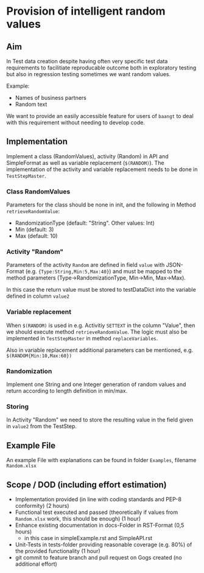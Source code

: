 # Provision of intelligent random values

## Aim

In Test data creation despite having often very specific test data requirements to facilitiate reproducable outcome both
in exploratory testing but also in regression testing sometimes we want random values.

Example:
* Names of business partners
* Random text

We want to provide an easily accessible feature for users of ```baangt``` to deal with this requirement without needing
to develop code.

## Implementation

Implement a class (RandomValues), activity (Random) in API and SimpleFormat as well as variable replacement (``$(RANDOM)``). 
The implementation of the activity and variable replacement needs to be done in ``TestStepMaster``.

### Class RandomValues

Parameters for the class should be none in init, and the following in Method ``retrieveRandomValue``:
* RandomizationType (default: "String". Other values: Int)
* Min (default: 3)
* Max (default: 10)

### Activity "Random"

Parameters of the activity ``Random`` are defined in field ``value`` with JSON-Format (e.g. ``{Type:String,Min:5,Max:40}``) 
and must be mapped to the method parameters (Type->RandomizationType, Min->Min, Max->Max).

In this case the return value must be stored to testDataDict into the variable defined in column ``value2``

### Variable replacement

When ``$(RANDOM)`` is used in e.g. Activitiy ``SETTEXT`` in the column "Value", then we should execute method
``retrieveRandomValue``. The logic must also be implemented in ``TestStepMaster`` in method ```replaceVariables```. 

Also in variable replacement additional parameters can be mentioned, e.g. ``$(RANDOM{Min:10,Max:60})`` 

### Randomization
Implement one String and one Integer generation of random values and return according to length definition in min/max.

### Storing 
In Activity "Random" we need to store the resulting value in the field given in ```value2``` from the TestStep.

## Example File
An example File with explanations can be found in folder ``Examples``, filename ``Random.xlsx``

## Scope / DOD (including effort estimation)
* Implementation provided (in line with coding standards and PEP-8 conformity) (2 hours)
* Functional test executed and passed (theoretically if values from ``Random.xlsx`` work, this should be enough) (1 hour)
* Enhance existing documentation in docs-Folder in RST-Format (0,5 hours)
    * in this case in simpleExample.rst and SimpleAPI.rst
* Unit-Tests in tests-folder providing reasonable coverage (e.g. 80%) of the provided functionality (1 hour)
* git commit to feature branch and pull request on Gogs created (no additional effort)
